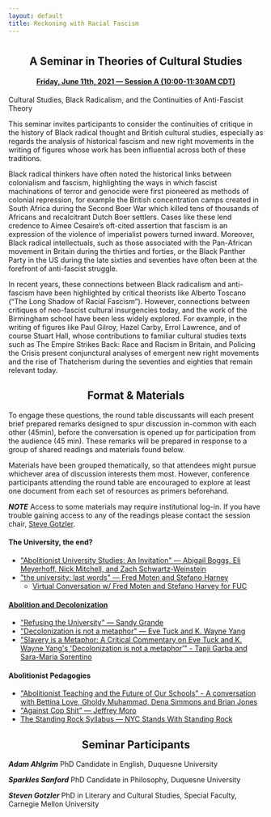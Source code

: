 ```yaml
---
layout: default
title: Reckoning with Racial Fascism
---
```


<div class="home" id="home">
  <h1 class="pageTitle"></h1>
</div>

<div align="center">
  <h2>A Seminar in Theories of Cultural Studies</h2>
  <h4> <a href="https://docs.google.com/document/d/18HEW_27VDtM16T-CtSQkqi6ZSH8nTQ_nRAT15qp1G8c/edit#bookmark=id.gdr07gurzxlu" target="_blank"> Friday, June 11th, 2021 — Session A (10:00-11:30AM CDT)</a></h4>
</div>

  Cultural Studies, Black Radicalism, and the Continuities of Anti-Fascist Theory

This seminar  invites participants to consider the continuities of critique in the history of Black radical thought and British cultural studies, especially as regards the analysis of historical fascism and new right movements in the writing of figures whose work has been influential across both of these traditions.

Black radical thinkers have often noted the historical links between colonialism and fascism, highlighting the ways in which fascist machinations of terror and genocide were first pioneered as methods of colonial repression, for example the British concentration camps created in South Africa during the Second Boer War which killed tens of thousands of Africans and recalcitrant Dutch Boer settlers. Cases like these lend credence to Aimee Cesaire’s oft-cited assertion that fascism is an expression of the violence of imperialist powers turned inward. Moreover, Black radical intellectuals, such as those associated with the Pan-African movement in Britain during the thirties and forties, or the Black Panther Party in the US during the late sixties and seventies have often been at the forefront of anti-fascist struggle.

In recent years,  these connections between Black radicalism and anti-fascism have been highlighted by critical theorists like Alberto Toscano (“The Long Shadow of Racial Fascism”). However, connections between critiques of neo-fascist cultural insurgencies today, and the work of the Birmingham school have been less widely explored.  For example, in the writing of figures like Paul Gilroy, Hazel Carby, Errol Lawrence, and of course Stuart Hall, whose contributions to familiar cultural studies texts such as The Empire Strikes Back: Race and Racism in Britain, and Policing the Crisis present conjunctural analyses of emergent new right movements and the rise of Thatcherism during the seventies and eighties that  remain relevant today. 

<div align="center">
  <h2>Format & Materials</h2>
</div>

To engage these questions, the round table discussants will each present brief prepared remarks designed to spur discussion in-common with each other (45min), before the conversation is opened up for participation from the audience (45 min). These remarks will be prepared in response to a group of shared readings and materials found below.

Materials have been grouped thematically, so that attendees might pursue whichever area of discussion interests them most. However, conference participants attending the round table are encouraged to explore at least one document from each set of resources as primers beforehand.

***NOTE*** Access to some materials may require institutional log-in. If you have trouble gaining access to any of the readings please contact the session chair, [Steve Gotzler](mailto:sgotzler@andrew.cmu.edu).

#### The University, the end?
- <a href="https://abolition.university/wp-content/uploads/2019/08/Abolitionist-University-Studies_-An-Invitation-Release-1-version.pdf" target="_blank">"Abolitionist University Studies: An Invitation" — Abigail Boggs, Eli Meyerhoff, Nick Mitchell, and Zach Schwartz-Weinstein</a>
- <a href="https://anthropology.fas.harvard.edu/files/anthrodept/files/the_university_last_words_fred_moten_and_stefano_harney.pdf" target="_blank">"the university: last words" — Fred Moten and Stefano Harney</a>
  - <a href="https://www.youtube.com/watch?v=zqWMejD_XU8" target="_blank">Virtual Conversation w/ Fred Moten and Stefano Harvey for FUC

#### Abolition and Decolonization
- <a href="https://www.academia.edu/37026360/Refusing_the_University" target="_blank">"Refusing the University" — Sandy Grande</a>
- <a href="https://clas.osu.edu/sites/clas.osu.edu/files/Tuck%20and%20Yang%202012%20Decolonization%20is%20not%20a%20metaphor.pdf" target="_blank">"Decolonization is not a metaphor" — Eve Tuck and K. Wayne Yang</a>
- <a href="https://onlinelibrary.wiley.com/doi/epdf/10.1111/anti.12615" target="_blank">"Slavery is a Metaphor: A Critical Commentary on Eve Tuck and K. Wayne Yang's 'Decolonization is not a metaphor'" - Tapji Garba and Sara-Maria Sorentino</a>

#### Abolitionist Pedagogies
- <a href="https://www.youtube.com/watch?v=uJZ3RPJ2rNc" target="_blank">"Abolitionist Teaching and the Future of Our Schools" - A conversation with Bettina Love, Gholdy Muhammad, Dena Simmons and Brian Jones</a>
- <a href="https://jeffreymoro.com/blog/2020-02-13-against-cop-shit/" target="_blank">"Against Cop Shit" — Jeffrey Moro</a>
- <a href="https://nycstandswithstandingrock.wordpress.com/standingrocksyllabus/" target="_blank">The Standing Rock Syllabus — NYC Stands With Standing Rock</a>
  
<div align="center">
  <h2>Seminar Participants</h2>
</div>

***Adam Ahlgrim*** PhD Candidate in English, Duquesne University

***Sparkles Sanford*** PhD Candidate in Philosophy, Duquesne University 

***Steven Gotzler*** PhD in Literary and Cultural Studies, Special Faculty, Carnegie Mellon University
